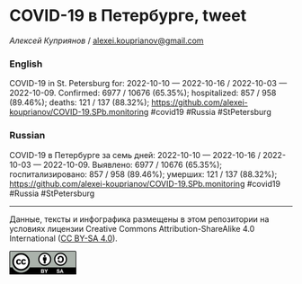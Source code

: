 COVID-19 в Петербурге, tweet
============================

*Алексей Куприянов* /
<a href="mailto:alexei.kouprianov@gmail.com" class="email">alexei.kouprianov@gmail.com</a>

### English

COVID-19 in St. Petersburg for: 2022-10-10 — 2022-10-16 / 2022-10-03 —
2022-10-09. Сonfirmed: 6977 / 10676 (65.35%); hospitalized: 857 / 958
(89.46%); deaths: 121 / 137 (88.32%);
<a href="https://github.com/alexei-kouprianov/COVID-19.SPb.monitoring" class="uri">https://github.com/alexei-kouprianov/COVID-19.SPb.monitoring</a>
\#covid19 \#Russia \#StPetersburg

### Russian

COVID-19 в Петербурге за семь дней: 2022-10-10 — 2022-10-16 / 2022-10-03
— 2022-10-09. Выявлено: 6977 / 10676 (65.35%); госпитализировано: 857 /
958 (89.46%); умерших: 121 / 137 (88.32%);
<a href="https://github.com/alexei-kouprianov/COVID-19.SPb.monitoring" class="uri">https://github.com/alexei-kouprianov/COVID-19.SPb.monitoring</a>
\#covid19 \#Russia \#StPetersburg

------------------------------------------------------------------------

Данные, тексты и инфографика размещены в этом репозитории на условиях
лицензии Creative Commons Attribution-ShareAlike 4.0 International ([CC
BY-SA 4.0](https://creativecommons.org/licenses/by-sa/4.0/)).

![](../misc/CC-BY-SA-icon.png "CC-BY-SA")
